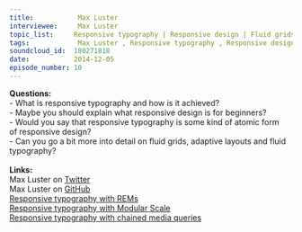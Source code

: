 ```yaml
--- 
title:           Max Luster 
interviewee:     Max Luster 
topic_list:     Responsive typography | Responsive design | Fluid grids | Adaptive layouts | Fluid type
tags:            Max Luster , Responsive typography , Responsive design , Fluid grids , Adaptive layouts , Fluid type
soundcloud_id:  180271818
date:           2014-12-05
episode_number: 10
---
```


<p class="show_notes_display"><b>Questions:</b><br>- What is responsive typography and how is it achieved?<br>- Maybe you should explain what responsive design is for beginners?<br>- Would you say that responsive typography is some kind of atomic form of responsive design?<br>- Can you go a bit more into detail on fluid grids, adaptive layouts and fluid typography?<br><br><b>Links:</b><br>Max Luster on <a rel="nofollow" target="_blank" href="https://twitter.com/maxluster">Twitter</a><br>Max Luster on <a rel="nofollow" target="_blank" href="https://github.com/maxluster">GitHub</a><br><a rel="nofollow" target="_blank" href="https://bugsnag.com/blog/responsive-typography-with-rems">Responsive typography with REMs</a><br><a rel="nofollow" target="_blank" href="https://bugsnag.com/blog/responsive-typography-with-modular-scale">Responsive typography with Modular Scale</a><br><a rel="nofollow" target="_blank" href="https://bugsnag.com/blog/responsive-typography-with-chained-media-queries">Responsive typography with chained media queries</a><br><br><br><br><br></p>
